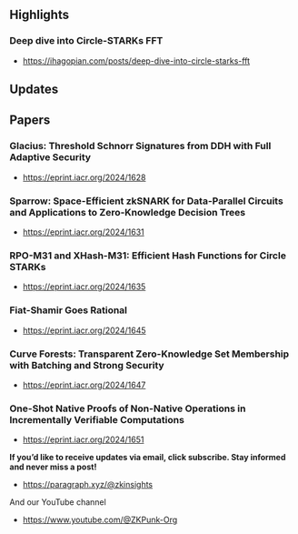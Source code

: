 ## Highlights
### Deep dive into Circle-STARKs FFT
- <https://ihagopian.com/posts/deep-dive-into-circle-starks-fft>



## Updates

## Papers
### Glacius: Threshold Schnorr Signatures from DDH with Full Adaptive Security
- <https://eprint.iacr.org/2024/1628>
### Sparrow: Space-Efficient zkSNARK for Data-Parallel Circuits and Applications to Zero-Knowledge Decision Trees
- <https://eprint.iacr.org/2024/1631>
### RPO-M31 and XHash-M31: Efficient Hash Functions for Circle STARKs
- <https://eprint.iacr.org/2024/1635>
### Fiat-Shamir Goes Rational
- <https://eprint.iacr.org/2024/1645>
### Curve Forests: Transparent Zero-Knowledge Set Membership with Batching and Strong Security
- <https://eprint.iacr.org/2024/1647>
### One-Shot Native Proofs of Non-Native Operations in Incrementally Verifiable Computations
- <https://eprint.iacr.org/2024/1651>

**If you’d like to receive updates via email, click subscribe. Stay informed and never miss a post!**

- <https://paragraph.xyz/@zkinsights>

And our YouTube channel
- <https://www.youtube.com/@ZKPunk-Org>
